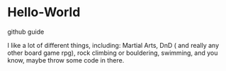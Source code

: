 # Hello-World
github guide

I like a lot of different things, including: Martial Arts, DnD ( and really any other board game rpg), rock climbing or bouldering, swimming, and you know, maybe throw some code in there.
